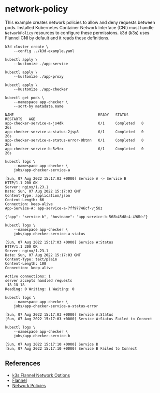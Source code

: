 # network-policy

This example creates network policies to allow and deny requests between pods.
Installed Kubernetes Container Network Interface (CNI) must handle
`NetworkPolicy` resources to configure these permissions. k3d (k3s) uses Flannel
CNI by default and it reads these definitions.

```
k3d cluster create \
    --config ../k3d-example.yaml
```

```
kubectl apply \
    --kustomize ./app-service

kubectl apply \
    --kustomize ./app-proxy

kubectl apply \
    --kustomize ./app-checker
```

```
kubectl get pods \
    --namespace app-checker \
    --sort-by metadata.name

NAME                                       READY   STATUS      RESTARTS   AGE
app-checker-service-a-js4dk                0/1     Completed   0          26s
app-checker-service-a-status-2jsp8         0/1     Completed   0          26s
app-checker-service-a-status-error-8btnn   0/1     Completed   0          26s
app-checker-service-b-5z9rx                0/1     Completed   0          26s
```

```
kubectl logs \
    --namespace app-checker \
    jobs/app-checker-service-a

[Sun, 07 Aug 2022 15:17:03 +0000] Service A -> Service B
HTTP/1.1 200 OK
Server: nginx/1.23.1
Date: Sun, 07 Aug 2022 15:17:03 GMT
Content-Type: application/json
Content-Length: 66
Connection: keep-alive
App-Service-A: app-service-a-7ff97746cf-vj58z

{"app": "service-b", "hostname": "app-service-b-568b45d8c4-498bh"}
```

```
kubectl logs \
    --namespace app-checker \
    jobs/app-checker-service-a-status

[Sun, 07 Aug 2022 15:17:03 +0000] Service A:Status
HTTP/1.1 200 OK
Server: nginx/1.23.1
Date: Sun, 07 Aug 2022 15:17:03 GMT
Content-Type: text/plain
Content-Length: 100
Connection: keep-alive

Active connections: 1
server accepts handled requests
 18 18 18
Reading: 0 Writing: 1 Waiting: 0
```

```
kubectl logs \
    --namespace app-checker \
    jobs/app-checker-service-a-status-error

[Sun, 07 Aug 2022 15:17:03 +0000] Service A:Status
[Sun, 07 Aug 2022 15:17:03 +0000] Service A:Status Failed to Connect
```

```
kubectl logs \
    --namespace app-checker \
    jobs/app-checker-service-b

[Sun, 07 Aug 2022 15:17:10 +0000] Service B
[Sun, 07 Aug 2022 15:17:10 +0000] Service B Failed to Connect
```

## References

* [k3s Flannel Network Options](https://rancher.com/docs/k3s/latest/en/installation/network-options/)
* [Flannel](https://github.com/flannel-io/flannel)
* [Network Policies](https://kubernetes.io/docs/concepts/services-networking/network-policies/)
